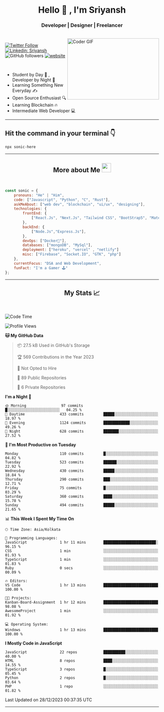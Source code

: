 
<h1 align="center">Hello  👋 , I'm Sriyansh</h1>
<h3 align="center">Developer | Designer | Freelancer </h3>
<br>
<img alt="Coder GIF" align="right" height=200 width=300 src="https://miro.medium.com/max/1360/0*7Q3yvSIv_t0ioJ-Z.gif" />

[![Twitter Follow](https://img.shields.io/twitter/follow/ShivamSriyansh?label=Follow)](https://twitter.com/intent/follow?screen_name=ShivamSriyansh)
[![Linkedin: Sriyansh](https://img.shields.io/badge/-Sriyansh-blue?style=flat-square&logo=Linkedin&logoColor=white&link=https://www.linkedin.com/in/sriyansh-shivam/)](https://www.linkedin.com/in/sriyansh-shivam/)
![GitHub followers](https://img.shields.io/github/followers/SoNiC-HeRE?label=Follow&style=social)
[![website](https://img.shields.io/badge/Website-46a2f1.svg?&style=flat-square&logo=Google-Chrome&logoColor=white&link=https://ss-portfolio.vercel.app/)](https://ss-portfolio.vercel.app/)

<br/>

- Student by Day 🌅 , Developer by Night 🌃
- Learning Something New Everyday ✍️
- Open Source Enthusiast 🔍
- Learning Blockchain 🔥
- Intermediate Web Developer 💻



<hr/>

## Hit the command in your terminal 👇
```bash
npx sonic-here
```

<hr/>
<h2 align="center">More about Me <img src="https://emojis.slackmojis.com/emojis/images/1531849430/4246/blob-sunglasses.gif?1531849430" width="30"/> </h3>
<br>

```javascript
const sonic = {
    pronouns: "He" | "Him",
    code: ["Javascript", "Python", "C", "Rust"],
    askMeAbout: ["web dev", "blockchain", "ui/ux", "designing"],
    technologies: {
        frontEnd: {
            ["React.Js", "Next.Js", "Tailwind CSS", "BootStrap5", "MaterialUI"]
        },
        backEnd: {
            ["Node.Js","Express.Js"],
        },
        devOps: ["Docker🐳"],
        databases: ["mongoDB", "MySql"],
        deployment: ["heroku", "vercel" , "netlify"]
        misc: ["Firebase", "Socket.IO", "GTK", "php"]
    },
    currentFocus: "DSA and Web Development",
    funFact: "I'm a Gamer 🕹️"
};
```
<hr/>

<h2 align="center"> My Stats 📈 </h2>
<br />

<!--START_SECTION:waka-->
![Code Time](http://img.shields.io/badge/Code%20Time-39%20hrs%205%20mins-blue)

![Profile Views](http://img.shields.io/badge/Profile%20Views-1-blue)

**🐱 My GitHub Data** 

> 📦 27.5 kB Used in GitHub's Storage 
 > 
> 🏆 569 Contributions in the Year 2023
 > 
> 🚫 Not Opted to Hire
 > 
> 📜 89 Public Repositories 
 > 
> 🔑 6 Private Repositories 
 > 
**I'm a Night 🦉** 

```text
🌞 Morning                97 commits          █░░░░░░░░░░░░░░░░░░░░░░░░   04.25 % 
🌆 Daytime                433 commits         █████░░░░░░░░░░░░░░░░░░░░   18.97 % 
🌃 Evening                1124 commits        ████████████░░░░░░░░░░░░░   49.26 % 
🌙 Night                  628 commits         ███████░░░░░░░░░░░░░░░░░░   27.52 % 
```
📅 **I'm Most Productive on Tuesday** 

```text
Monday                   110 commits         █░░░░░░░░░░░░░░░░░░░░░░░░   04.82 % 
Tuesday                  523 commits         ██████░░░░░░░░░░░░░░░░░░░   22.92 % 
Wednesday                430 commits         █████░░░░░░░░░░░░░░░░░░░░   18.84 % 
Thursday                 290 commits         ███░░░░░░░░░░░░░░░░░░░░░░   12.71 % 
Friday                   75 commits          █░░░░░░░░░░░░░░░░░░░░░░░░   03.29 % 
Saturday                 360 commits         ████░░░░░░░░░░░░░░░░░░░░░   15.78 % 
Sunday                   494 commits         █████░░░░░░░░░░░░░░░░░░░░   21.65 % 
```


📊 **This Week I Spent My Time On** 

```text
🕑︎ Time Zone: Asia/Kolkata

💬 Programming Languages: 
JavaScript               1 hr 11 mins        ████████████████████████░   96.15 % 
CSS                      1 min               ░░░░░░░░░░░░░░░░░░░░░░░░░   01.93 % 
TypeScript               1 min               ░░░░░░░░░░░░░░░░░░░░░░░░░   01.83 % 
Ruby                     0 secs              ░░░░░░░░░░░░░░░░░░░░░░░░░   00.09 % 

🔥 Editors: 
VS Code                  1 hr 13 mins        █████████████████████████   100.00 % 

🐱‍💻 Projects: 
Kanban-Board-Assignment  1 hr 12 mins        █████████████████████████   98.08 % 
AwesomeProject           1 min               ░░░░░░░░░░░░░░░░░░░░░░░░░   01.92 % 

💻 Operating System: 
Windows                  1 hr 13 mins        █████████████████████████   100.00 % 
```

**I Mostly Code in JavaScript** 

```text
JavaScript               22 repos            ██████████░░░░░░░░░░░░░░░   40.00 % 
HTML                     8 repos             ████░░░░░░░░░░░░░░░░░░░░░   14.55 % 
TypeScript               3 repos             █░░░░░░░░░░░░░░░░░░░░░░░░   05.45 % 
Python                   2 repos             █░░░░░░░░░░░░░░░░░░░░░░░░   03.64 % 
PHP                      1 repo              ░░░░░░░░░░░░░░░░░░░░░░░░░   01.82 % 
```




 Last Updated on 28/12/2023 00:37:35 UTC
<!--END_SECTION:waka-->
<hr />
